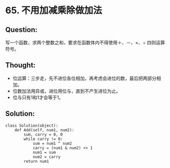 # 65. 不用加减乘除做加法

## Question:

写一个函数，求两个整数之和，要求在函数体内不得使用＋、－、×、÷ 四则运算符号。

## Thought:

* 位运算：三步走，先不进位各位相加，再考虑会进位的数，最后把两部分相加。
* 位数加法用异或，进位用位与，直到不产生进位为止。
* 位与只有1和1才会等于1。

## Solution:

```text
class Solution(object):
    def Add(self, num1, num2):
        sum, carry = 0, 0
        while carry != 0:
            sum = num1 ^ num2
            carry = (num1 & num2) << 1
            num1 = sum 
            num2 = carry
        return num1
```

